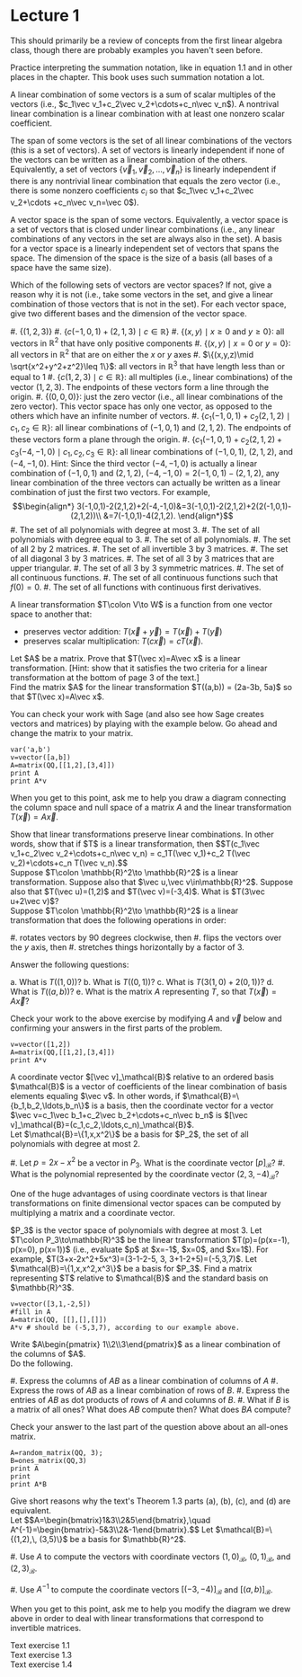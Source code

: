 # Lecture 1

This should primarily be a review of concepts from the first linear
algebra class, though there are probably examples you haven't seen
before.

Practice interpreting the summation notation, like in equation 1.1 and
in other places in the chapter.  This book uses such summation
notation a lot.

<div class="definition">A <span class="term">linear combination</span>
of some vectors is a sum of scalar multiples of the vectors (i.e., $c_1\vec
v_1+c_2\vec v_2+\cdots+c_n\vec v_n$).  A <span class="term">nontrival
linear combination</span> is a linear combination with at least one
nonzero scalar coefficient.

The <span class="term">span</span> of some vectors is the set of all
linear combinations of the vectors (this is a set of vectors).  A set
of vectors is <span class="term">linearly independent</span> if none
of the vectors can be written as a linear combination of the others.
Equivalently, a set of vectors $\{\vec v_1, \vec v_2, \ldots, \vec
v_n\}$ is <span class="term">linearly independent</span> if there is
any nontrivial linear combination that equals the zero vector (i.e.,
there is some nonzero coefficients $c_i$ so that $c_1\vec v_1+c_2\vec
v_2+\cdots +c_n\vec v_n=\vec 0$).

A <span class="term">vector space</span> is the span of some vectors.
Equivalently, a <span class="term">vector space</span> is a set of
vectors that is closed under linear combinations (i.e., any linear
combinations of any vectors in the set are always also in the set).  A <span
class="term">basis</span> for a vector space is a linearly independent
set of vectors that spans the space.  The <span
class="term">dimension</span> of the space is the size of a basis (all
bases of a space have the same size).  </div>

<div class="exercise"> Which of the following sets of vectors are
vector spaces?  If not, give a reason why it is not (i.e., take some
vectors in the set, and give a linear combination of those vectors
that is not in the set).  For each vector space, give two different
bases and the dimension of the vector space.

  #. $\{ (1,2,3)\}$
  #. $\{c(-1,0,1)+(2,1,3)\mid c\in\mathbb{R}\}$
  #. $\{(x,y) \mid x\geq 0 \text{ and } y\geq 0\}$: all vectors in $\mathbb{R}^2$ that have only positive components
  #. $\{(x,y)\mid x=0 \text{ or } y=0\}$: all vectors in $\mathbb{R}^2$ that are on either the $x$ or $y$ axes
  #. $\{(x,y,z)\mid \sqrt{x^2+y^2+z^2}\leq 1\}$: all vectors in
    $\mathbb{R}^3$ that have length less than or equal to 1
  #.  $\{c(1,2,3) \mid c\in\mathbb{R}\}$: all multiples (i.e., linear combinations) of the vector $(1,2,3)$.  The endpoints of these vectors form a line through the origin.
  #. $\{(0,0,0)\}$: just the zero vector (i.e., all linear combinations of the zero vector).  This vector space has only one vector, as opposed to the others which have an infinite number of vectors.
  #. $\{c_1(-1,0,1)+c_2(2,1,2) \mid c_1,c_2\in\mathbb{R}\}$: all linear combinations of $(-1,0,1)$ and $(2,1,2)$. The endpoints of these vectors form a plane through the origin.
  #. $\{c_1(-1,0,1)+c_2(2,1,2)+c_3(-4,-1,0) \mid
  c_1,c_2,c_3\in\mathbb{R}\}$: all linear combinations of $(-1,0,1)$,
  $(2,1,2)$, and $(-4,-1,0)$.  Hint: Since the third vector $(-4,-1,0)$ is actually a linear combination of $(-1,0,1)$ and $(2,1,2)$, $(-4,-1,0)=2(-1,0,1)-(2,1,2)$, any linear combination of the three vectors can actually be written as a linear combination of just the first two vectors.  For example, 
$$\begin{align*}
3(-1,0,1)-2(2,1,2)+2(-4,-1,0)&=3(-1,0,1)-2(2,1,2)+2(2(-1,0,1)-(2,1,2))\\
&=7(-1,0,1)-4(2,1,2).
\end{align*}$$
  #. The set of all polynomials with degree at most 3.
  #. The set of all polynomials with degree equal to 3.
  #. The set of all polynomials.
  #. The set of all 2 by 2 matrices.
  #. The set of all invertible 3 by 3 matrices.
  #. The set of all diagonal 3 by 3 matrices.
  #. The set of all 3 by 3 matrices that are upper triangular.
  #. The set of all 3 by 3 symmetric matrices.
  #. The set of all continuous functions.
  #. The set of all continuous functions such that $f(0)=0$.
  #. The set of all functions with continuous first derivatives.

</div>

<div class="definition">A linear transformation $T\colon V\to W$ is a function from one
vector space to another that:

  * preserves vector addition: $T(\vec x+\vec y) = T(\vec x)+T(\vec
    y)$
  * preserves scalar multiplication: $T(c\vec x) = cT(\vec x)$.
  
</div>

<div class="exercise">
    Let $A$ be a matrix.  Prove that $T(\vec x)=A\vec x$ is a linear
    transformation.
    [Hint: show that it satisfies the two criteria for a linear transformation at the bottom of page 3 of the text.]
</div>

<div class="exercise">
Find the matrix $A$ for the linear transformation $T((a,b)) = (2a-3b, 5a)$ so that $T(\vec x)=A\vec x$.
</div>


You can check your work with Sage (and also see how Sage creates
vectors and matrices) by playing with the example below.  Go ahead and
change the matrix to your matrix.

<sagecell>

```
var('a,b')
v=vector([a,b])
A=matrix(QQ,[[1,2],[3,4]])
print A
print A*v
```

</sagecell>

When you get to this point, ask me to help you draw a diagram
connecting the column space and null space of a matrix $A$ and the
linear transformation $T(\vec x)=A\vec x$.

<div class="exercise">
Show that linear transformations preserve linear combinations.  In other words, show that if $T$ is a linear transformation, then 
$$T(c_1\vec v_1+c_2\vec v_2+\cdots+c_n\vec v_n) = c_1T(\vec v_1)+c_2 T(\vec v_2)+\cdots+c_n T(\vec v_n).$$
</div>

<div class="exercise"> Suppose $T\colon \mathbb{R}^2\to \mathbb{R}^2$
is a linear transformation.  Suppose also that $\vec u,\vec
v\in\mathbb{R}^2$.  Suppose also that $T(\vec u)=(1,2)$ and $T(\vec
v)=(-3,4)$.  What is $T(3\vec u+2\vec v)$?  </div>

<div class="exercise">
Suppose $T\colon \mathbb{R}^2\to \mathbb{R}^2$ is a linear transformation that does the following operations in order:

#. rotates vectors by 90 degrees clockwise, then
#. flips the vectors over the $y$ axis, then
#. stretches things horizontally by a factor of 3.

Answer the following questions:

a. What is $T((1,0))$?
b. What is $T((0,1))$?
c. What is $T(3(1,0)+2(0,1))$?
d. What is $T((a,b))$?
e. What is the matrix $A$ representing $T$, so that $T(\vec x)=A\vec x$?

</div>

Check your work to the above exercise by modifying $A$ and $\vec v$
below and confirming your answers in the first parts of the problem.

<sagecell>

```
v=vector([1,2])
A=matrix(QQ,[[1,2],[3,4]])
print A*v
```

</sagecell>

<div class="definition"> A <span class="term">coordinate vector</span>
$[\vec v]_\mathcal{B}$ relative to an ordered basis $\mathcal{B}$ is a
vector of coefficients of the linear combination of basis elements
equaling $\vec v$.  In other words, if
$\mathcal{B}=\{b_1,b_2,\ldots,b_n\}$ is a basis, then the coordinate
vector for a vector $\vec v=c_1\vec b_1+c_2\vec b_2+\cdots+c_n\vec
b_n$ is $[\vec v]_\mathcal{B}=(c_1,c_2,\ldots,c_n)_\mathcal{B}$.  </div>

<div class="exercise"> Let $\mathcal{B}=\{1,x,x^2\}$ be a basis for
$P_2$, the set of all polynomials with degree at most 2.  

#. Let
$p=2x-x^2$ be a vector in $P_3$.  What is the
coordinate vector $[p]_\mathcal{B}$?
#. What is the polynomial represented by the coordinate vector $(2,3,-4)_\mathcal{B}$?

</div>


One of the huge advantages of using coordinate vectors is that linear
transformations on finite dimensional vector spaces can be computed by
multiplying a matrix and a coordinate vector.

<div class="exercise">
$P_3$ is the vector space of polynomials with degree at most 3.  Let $T\colon P_3\to\mathbb{R}^3$ be the linear transformation $T(p)=(p(x=-1), p(x=0), p(x=1))$ (i.e., evaluate $p$ at $x=-1$, $x=0$, and $x=1$).  For example, $T(3+x-2x^2+5x^3)=(3-1-2-5, 3, 3+1-2+5)=(-5,3,7)$.  Let $\mathcal{B}=\{1,x,x^2,x^3\}$ be a basis for $P_3$.  Find a matrix representing $T$ relative to $\mathcal{B}$ and the standard basis on $\mathbb{R}^3$.
</div>

<sagecell>

```
v=vector([3,1,-2,5])
#fill in A
A=matrix(QQ, [[],[],[]])
A*v # should be (-5,3,7), according to our example above.
```

</sagecell>

<div class="exercise">
Write $A\begin{pmatrix} 1\\2\\3\end{pmatrix}$ as a linear combination of the columns of $A$.
</div>

<div class="exercise">
Do the following.

#. Express the columns of $AB$ as a linear combination of columns of $A$
#. Express the rows of $AB$ as a linear combination of rows of $B$.
#. Express the entries of $AB$ as dot products of rows of $A$ and columns of $B$.
#. What if $B$ is a matrix of all ones?  What does $AB$ compute then?  What does $BA$ compute?

</div>
Check your answer to the last part of the question above about an
all-ones matrix.

<sagecell>

```
A=random_matrix(QQ, 3);
B=ones_matrix(QQ,3)
print A
print
print A*B
```

</sagecell>

    
    
<div class="exercise">
Give short reasons why the text's Theorem 1.3 parts (a), (b), (c), and (d) are equivalent.
</div>

<div class="exercise">
Let $$A=\begin{bmatrix}1&3\\2&5\end{bmatrix},\quad
A^{-1}=\begin{bmatrix}-5&3\\2&-1\end{bmatrix}.$$
Let $\mathcal{B}=\{(1,2),\, (3,5)\}$ be a basis for $\mathbb{R}^2$.

#. Use $A$ to compute the vectors with coordinate vectors
 $(1,0)_\mathcal{B}$, $(0,1)_\mathcal{B}$,
 and $(2,3)_\mathcal{B}$.

#. Use $A^{-1}$ to compute the coordinate vectors
$[(-3,-4)]_\mathcal{B}$ and $[(a,b)]_\mathcal{B}$.

</div>

When you get to this point, ask me to help you modify the diagram we
drew above in order to deal with linear transformations that
correspond to invertible matrices.

<div class="exercise">
Text exercise 1.1
</div>

<div class="exercise">
Text exercise 1.3
</div>

<div class="exercise">
Text exercise 1.4
</div>

